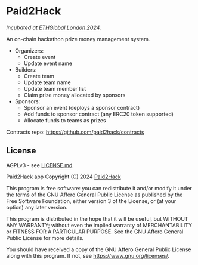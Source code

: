 # Paid2Hack

_Incubated at [ETHGlobal London 2024](https://ethglobal.com/events/london2024)._

An on-chain hackathon prize money management system.

* Organizers:
  * Create event
  * Update event name
* Builders:
  * Create team
  * Update team name
  * Update team member list
  * Claim prize money allocated by sponsors
* Sponsors:
  * Sponsor an event (deploys a sponsor contract)
  * Add funds to sponsor contract (any ERC20 token supported)
  * Allocate funds to teams as prizes


Contracts repo: https://github.com/paid2hack/contracts

## License

AGPLv3 - see [LICENSE.md](LICENSE.md)

Paid2Hack app
Copyright (C) 2024  [Paid2Hack](https://paid2.hack)

This program is free software: you can redistribute it and/or modify
it under the terms of the GNU Affero General Public License as
published by the Free Software Foundation, either version 3 of the
License, or (at your option) any later version.

This program is distributed in the hope that it will be useful,
but WITHOUT ANY WARRANTY; without even the implied warranty of
MERCHANTABILITY or FITNESS FOR A PARTICULAR PURPOSE.  See the
GNU Affero General Public License for more details.

You should have received a copy of the GNU Affero General Public License
along with this program.  If not, see <https://www.gnu.org/licenses/>.

